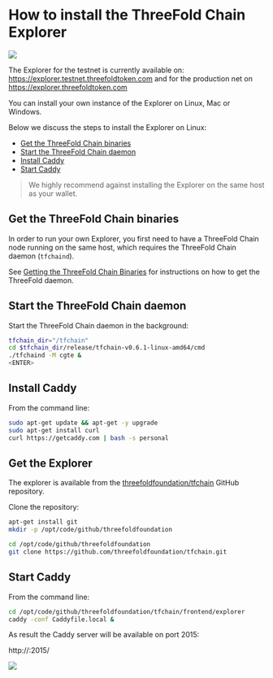 # How to install the ThreeFold Chain Explorer

![](https://images.unsplash.com/photo-1464746133101-a2c3f88e0dd9?ixlib=rb-0.3.5&s=d5b622e2ea747f0eaa17e73a2040031a&auto=format&fit=crop&w=1327&q=80)

The Explorer for the testnet is currently available on: https://explorer.testnet.threefoldtoken.com and for the production net on https://explorer.threefoldtoken.com

You can install your own instance of the Explorer on Linux, Mac or Windows.

Below we discuss the steps to install the Explorer on Linux:
- [Get the ThreeFold Chain binaries](#get-binaries)
- [Start the ThreeFold Chain daemon](#start-daemon)
- [Install Caddy](#install-caddy)
- [Start Caddy](#get-explorer)

> We highly recommend against installing the Explorer on the same host as your wallet.


<a id="get-binaries"></a>
## Get the ThreeFold Chain binaries

In order to run your own Explorer, you first need to have a ThreeFold Chain node running on the same host, which requires the ThreeFold Chain daemon (`tfchaind`).

See [Getting the ThreeFold Chain Binaries](get_binaries.md) for instructions on how to get the ThreeFold daemon.


<a id="start-daemon"></a>
## Start the ThreeFold Chain daemon

Start the ThreeFold Chain daemon in the background:
```bash
tfchain_dir="/tfchain"
cd $tfchain_dir/release/tfchain-v0.6.1-linux-amd64/cmd
./tfchaind -M cgte &
<ENTER>
```

<a id="install-caddy"></a>
## Install Caddy

From the command line:
```bash
sudo apt-get update && apt-get -y upgrade
sudo apt-get install curl
curl https://getcaddy.com | bash -s personal
```


<a id="get-explorer"></a>
## Get the Explorer

The explorer is available from the [threefoldfoundation/tfchain](https://github.com/threefoldfoundation/tfchain) GitHub repository.

Clone the repository:
```bash
apt-get install git
mkdir -p /opt/code/github/threefoldfoundation

cd /opt/code/github/threefoldfoundation
git clone https://github.com/threefoldfoundation/tfchain.git
```

<a id="start-caddy"></a>
## Start Caddy

From the command line:
```bash
cd /opt/code/github/threefoldfoundation/tfchain/frontend/explorer
caddy -conf Caddyfile.local &
```

As result the Caddy server will be available on port 2015:

http://<localhost>:2015/

![](../images/explorer.png)
